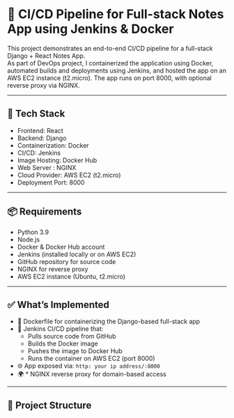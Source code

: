 # 🚀 CI/CD Pipeline for Full-stack Notes App using Jenkins & Docker

This project demonstrates an end-to-end CI/CD pipeline for a full-stack Django + React Notes App.  
As part of  DevOps project, I containerized the application using Docker, automated builds and deployments using Jenkins, and hosted the app on an AWS EC2 instance (t2.micro).
The app runs on port 8000, with optional reverse proxy via NGINX.

---

## 🧰 Tech Stack

- Frontend: React  
- Backend: Django  
- Containerization: Docker  
- CI/CD: Jenkins  
- Image Hosting: Docker Hub  
- Web Server : NGINX  
- Cloud Provider: AWS EC2 (t2.micro)  
- Deployment Port: 8000  

---

## 📦 Requirements

- Python 3.9  
- Node.js  
- Docker & Docker Hub account  
- Jenkins (installed locally or on AWS EC2)  
- GitHub repository for source code  
-  NGINX for reverse proxy  
- AWS EC2 instance (Ubuntu, t2.micro)  

---

## ✅ What’s Implemented

- 🐳 Dockerfile for containerizing the Django-based full-stack app  
- 🔄 Jenkins CI/CD pipeline that:  
  - Pulls source code from GitHub  
  - Builds the Docker image  
  - Pushes the image to Docker Hub  
  - Runs the container on AWS EC2 (port 8000)  
- 🌐 App exposed via: `http: your ip address/:8000`  
- 🌍 * NGINX reverse proxy for domain-based access  

---

## 📂 Project Structure

